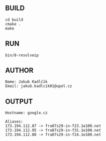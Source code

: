 ## BUILD
	cd build
	cmake .
	make
## RUN
	bin/8-resolveip

## AUTHOR
	Name: Jakub Kadlčík
	Email: jakub.kadlcik01@upol.cz

## OUTPUT
	Hostname: google.cz

	Aliases:
	173.194.112.87 -> fra07s29-in-f23.1e100.net
	173.194.112.95 -> fra07s29-in-f31.1e100.net
	173.194.112.88 -> fra07s29-in-f24.1e100.net
